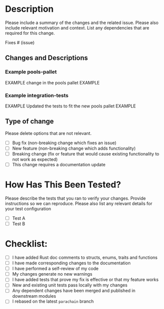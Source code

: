 # Description

Please include a summary of the changes and the related issue. Please also include relevant motivation and context. List any dependencies that are required for this change.

Fixes # (issue)

## Changes and Descriptions

### Example pools-pallet

EXAMPLE change in the pools pallet EXAMPLE

### Example integration-tests 

EXAMPLE Updated the tests to fit the new pools pallet EXAMPLE

## Type of change

Please delete options that are not relevant.

- [ ] Bug fix (non-breaking change which fixes an issue)
- [ ] New feature (non-breaking change which adds functionality)
- [ ] Breaking change (fix or feature that would cause existing functionality to not work as expected)
- [ ] This change requires a documentation update

# How Has This Been Tested?

Please describe the tests that you ran to verify your changes. Provide instructions so we can reproduce. Please also list any relevant details for your test configuration

- [ ] Test A
- [ ] Test B

# Checklist:

- [ ] I have added Rust doc comments to structs, enums, traits and functions
- [ ] I have made corresponding changes to the documentation
- [ ] I have performed a self-review of my code
- [ ] My changes generate no new warnings
- [ ] I have added tests that prove my fix is effective or that my feature works
- [ ] New and existing unit tests pass locally with my changes
- [ ] Any dependent changes have been merged and published in downstream modules
- [ ] I rebased on the latest `parachain` branch
